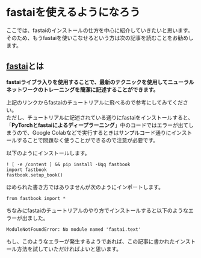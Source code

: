 # fastaiを使えるようになろう

ここでは、fastaiのインストールの仕方を中心に紹介していきたいと思います。  
そのため、もうfastaiを使いこなせるという方は次の記事を読むことをお勧めします。

## [fastai](https://docs.fast.ai/)とは

**fastaiライブラ入りを使用することで、最新のテクニックを使用してニューラルネットワークのトレーニングを簡潔に記述することができます。**

上記のリンクからfastaiのチュートリアルに飛べるので参考にしてみてください。  
ただし、チュートリアルに記述されている通りにfastaiをインストールすると、「**PyTorchとfastaiによるディープラーニング**」中のコードではエラーが出てしまうので、Google Colabなどで実行するときはサンプルコード通りにインストールすることで問題なく使うことができるので注意が必要です。

以下のようにインストールします。
```
! [ -e /content ] && pip install -Uqq fastbook
import fastbook
fastbook.setup_book()
```
ほめられた書き方ではありませんが次のようにインポートします。
```
from fastbook import *
```

    
ちなみにfastaiのチュートリアルのやり方でインストールすると以下のようなエラーが出ました。
```
ModuleNotFoundError: No module named 'fastai.text'
```
もし、このようなエラーが発生するようであれば、この記事に書かれたインストール方法を試していただければよいと思います。


